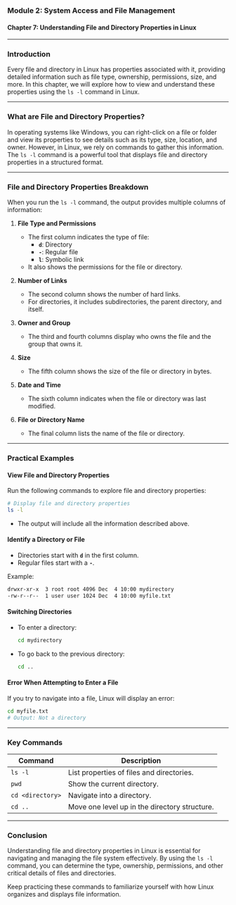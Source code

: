 ### **Module 2: System Access and File Management**  
#### **Chapter 7: Understanding File and Directory Properties in Linux**  

---

### **Introduction**  
Every file and directory in Linux has properties associated with it, providing detailed information such as file type, ownership, permissions, size, and more. In this chapter, we will explore how to view and understand these properties using the `ls -l` command in Linux.  

---

### **What are File and Directory Properties?**  
In operating systems like Windows, you can right-click on a file or folder and view its properties to see details such as its type, size, location, and owner. However, in Linux, we rely on commands to gather this information. The `ls -l` command is a powerful tool that displays file and directory properties in a structured format.  

---

### **File and Directory Properties Breakdown**  
When you run the `ls -l` command, the output provides multiple columns of information:  

1. **File Type and Permissions**  
   - The first column indicates the type of file:  
     - **`d`**: Directory  
     - **`-`**: Regular file  
     - **`l`**: Symbolic link  
   - It also shows the permissions for the file or directory.  

2. **Number of Links**  
   - The second column shows the number of hard links.  
   - For directories, it includes subdirectories, the parent directory, and itself.  

3. **Owner and Group**  
   - The third and fourth columns display who owns the file and the group that owns it.  

4. **Size**  
   - The fifth column shows the size of the file or directory in bytes.  

5. **Date and Time**  
   - The sixth column indicates when the file or directory was last modified.  

6. **File or Directory Name**  
   - The final column lists the name of the file or directory.  

---

### **Practical Examples**  

#### **View File and Directory Properties**  
Run the following commands to explore file and directory properties:  

```bash
# Display file and directory properties
ls -l
```

- The output will include all the information described above.  

#### **Identify a Directory or File**  
- Directories start with **`d`** in the first column.  
- Regular files start with a **`-`**.  

Example:  
```bash
drwxr-xr-x  3 root root 4096 Dec  4 10:00 mydirectory
-rw-r--r--  1 user user 1024 Dec  4 10:00 myfile.txt
```

#### **Switching Directories**  
- To enter a directory:  
  ```bash
  cd mydirectory
  ```  
- To go back to the previous directory:  
  ```bash
  cd ..
  ```  

#### **Error When Attempting to Enter a File**  
If you try to navigate into a file, Linux will display an error:  
```bash
cd myfile.txt
# Output: Not a directory
```

---

### **Key Commands**  

| Command             | Description                                   |  
|---------------------|-----------------------------------------------|  
| `ls -l`             | List properties of files and directories.    |  
| `pwd`               | Show the current directory.                  |  
| `cd <directory>`    | Navigate into a directory.                   |  
| `cd ..`             | Move one level up in the directory structure.|

---

### **Conclusion**  
Understanding file and directory properties in Linux is essential for navigating and managing the file system effectively. By using the `ls -l` command, you can determine the type, ownership, permissions, and other critical details of files and directories.  

Keep practicing these commands to familiarize yourself with how Linux organizes and displays file information.
